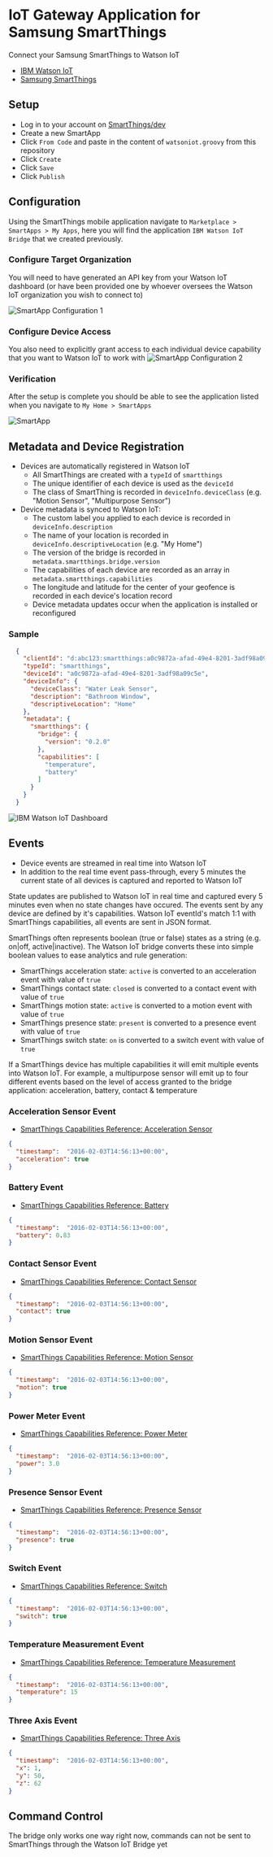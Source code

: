 # IoT Gateway Application for Samsung SmartThings

Connect your Samsung SmartThings to Watson IoT

- [IBM Watson IoT](https://internetofthings.ibmcloud.com)
- [Samsung SmartThings](https://www.smartthings.com)

## Setup

- Log in to your account on [SmartThings/dev](http://developer.smartthings.com/)
- Create a new SmartApp
- Click ``From Code`` and paste in the content of ``watsoniot.groovy`` from this repository
- Click ``Create``
- Click ``Save``
- Click ``Publish``

## Configuration

Using the SmartThings mobile application navigate to ``Marketplace > SmartApps > My Apps``, here you will find the application ``IBM Watson IoT Bridge`` that we created previously.

### Configure Target Organization

You will need to have generated an API key from your Watson IoT dashboard (or have been provided one by whoever oversees the Watson IoT organization you wish to connect to)

![SmartApp Configuration 1](https://raw.githubusercontent.com/ibm-watson-iot/gateway-smartthings/master/docs/app_cfg_1.jpg "SmartApp Configuration 1")

### Configure Device Access

You also need to explicitly grant access to each individual device capability that you want to Watson IoT to work with
![SmartApp Configuration 2](https://raw.githubusercontent.com/ibm-watson-iot/gateway-smartthings/master/docs/app_cfg_2.jpg "SmartApp Configuration 2")

### Verification
After the setup is complete you should be able to see the application listed when you navigate to ``My Home > SmartApps``

![SmartApp](https://raw.githubusercontent.com/ibm-watson-iot/gateway-smartthings/master/docs/app.jpg "SmartApp")

## Metadata and Device Registration

- Devices are automatically registered in Watson IoT
  - All SmartThings are created with a ``typeId`` of ``smartthings``
  - The unique identifier of each device is used as the ``deviceId``
  - The class of SmartThing is recorded in ``deviceInfo.deviceClass`` (e.g. "Motion Sensor", "Multipurpose Sensor")
- Device metadata is synced to Watson IoT:
  - The custom label you applied to each device is recorded in ``deviceInfo.description``
  - The name of your location is recorded in ``deviceInfo.descriptiveLocation`` (e.g. "My Home")
  - The version of the bridge is recorded in ``metadata.smartthings.bridge.version``
  - The capabilities of each device are recorded as an array in ``metadata.smartthings.capabilities``
  - The longitude and latitude for the center of your geofence is recorded in each device's location record
  - Device metadata updates occur when the application is installed or reconfigured

### Sample
  
```json
  {
    "clientId": "d:abc123:smartthings:a0c9872a-afad-49e4-8201-3adf98a09c5e",
    "typeId": "smartthings",
    "deviceId": "a0c9872a-afad-49e4-8201-3adf98a09c5e",
    "deviceInfo": {
      "deviceClass": "Water Leak Sensor",
      "description": "Bathroom Window",
      "descriptiveLocation": "Home"
    },
    "metadata": {
      "smartthings": {
        "bridge": {
          "version": "0.2.0"
        },
        "capabilities": [
          "temperature",
          "battery"
        ]
      }
    }
  }
```

![IBM Watson IoT Dashboard](https://raw.githubusercontent.com/ibm-watson-iot/gateway-smartthings/master/docs/dashboard.jpg "IBM Watson IoT Dashboard")

## Events

- Device events are streamed in real time into Watson IoT
- In addition to the real time event pass-through, every 5 minutes the current state of all devices is captured and reported to Watson IoT

State updates are published to Watson IoT in real time and captured every 5 minutes even when no state changes have occured.  The events sent by any device are defined by it's capabilities.  Watson IoT eventId's match 1:1 with SmartThings capabilities, all events are sent in JSON format.  

SmartThings often represents boolean (true or false) states as a string (e.g. on|off, active|inactive). The Watson IoT bridge converts these into simple boolean values to ease analytics and rule generation:

- SmartThings acceleration state: ``active`` is converted to an acceleration event with value of ``true``
- SmartThings contact state: ``closed`` is converted to a contact event with value of ``true``
- SmartThings motion state: ``active`` is converted to a motion event with value of ``true``
- SmartThings presence state: ``present`` is converted to a presence event with value of ``true``
- SmartThings switch state: ``on`` is converted to a switch event with value of ``true``

If a SmartThings device has multiple capabilities it will emit multiple events into Watson IoT.  For example, a multipurpose sensor will emit up to four different events based on the level of access granted to the bridge application: acceleration, battery, contact & temperature

### Acceleration Sensor Event
- [SmartThings Capabilities Reference: Acceleration Sensor](http://docs.smartthings.com/en/latest/capabilities-reference.html#acceleration-sensor)
```json
{
  "timestamp": 	"2016-02-03T14:56:13+00:00", 
  "acceleration": true
}
```

### Battery Event
- [SmartThings Capabilities Reference: Battery](http://docs.smartthings.com/en/latest/capabilities-reference.html#battery)
```json
{
  "timestamp": 	"2016-02-03T14:56:13+00:00", 
  "battery": 0.83
}
```

### Contact Sensor Event
- [SmartThings Capabilities Reference: Contact Sensor](http://docs.smartthings.com/en/latest/capabilities-reference.html#contact-sensor)
```json
{
  "timestamp": 	"2016-02-03T14:56:13+00:00", 
  "contact": true
}
```

### Motion Sensor Event
- [SmartThings Capabilities Reference: Motion Sensor](http://docs.smartthings.com/en/latest/capabilities-reference.html#motion-sensor)
```json
{
  "timestamp": 	"2016-02-03T14:56:13+00:00", 
  "motion": true
}
```

### Power Meter Event
- [SmartThings Capabilities Reference: Power Meter](http://docs.smartthings.com/en/latest/capabilities-reference.html#power-meter)
```json
{
  "timestamp": 	"2016-02-03T14:56:13+00:00", 
  "power": 3.0
}
```

### Presence Sensor Event
- [SmartThings Capabilities Reference: Presence Sensor](http://docs.smartthings.com/en/latest/capabilities-reference.html#presence-sensor)
```json
{
  "timestamp": 	"2016-02-03T14:56:13+00:00", 
  "presence": true
}
```

### Switch Event
- [SmartThings Capabilities Reference: Switch](http://docs.smartthings.com/en/latest/capabilities-reference.html#switch)
```json
{
  "timestamp": 	"2016-02-03T14:56:13+00:00", 
  "switch": true
}
```

### Temperature Measurement Event
- [SmartThings Capabilities Reference: Temperature Measurement](http://docs.smartthings.com/en/latest/capabilities-reference.html#temperature-measurement)
```json
{
  "timestamp": 	"2016-02-03T14:56:13+00:00", 
  "temperature": 15
}
```

### Three Axis Event
- [SmartThings Capabilities Reference: Three Axis](http://docs.smartthings.com/en/latest/capabilities-reference.html#three-axis)
```json
{
  "timestamp": 	"2016-02-03T14:56:13+00:00", 
  "x": 1,
  "y": 50,
  "z": 62
}
```

## Command Control

The bridge only works one way right now, commands can not be sent to SmartThings through the Watson IoT Bridge yet
